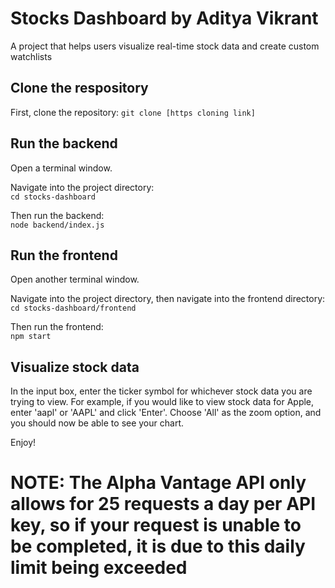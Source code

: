 # Stocks Dashboard by Aditya Vikrant
A project that helps users visualize real-time stock data and create custom watchlists

## Clone the respository
First, clone the repository: `git clone [https cloning link]`

## Run the backend
Open a terminal window.  

Navigate into the project directory:  
`cd stocks-dashboard`  

Then run the backend:  
`node backend/index.js`

## Run the frontend
Open another terminal window. 

Navigate into the project directory, then navigate into the frontend directory:  
`cd stocks-dashboard/frontend`  

Then run the frontend:  
`npm start`

## Visualize stock data
In the input box, enter the ticker symbol for whichever stock data you are trying to view. 
For example, if you would like to view stock data for Apple, enter 'aapl' or 'AAPL' and click 'Enter'.
Choose 'All' as the zoom option, and you should now be able to see your chart.

Enjoy!


# NOTE: The Alpha Vantage API only allows for 25 requests a day per API key, so if your request is unable to be completed, it is due to this daily limit being exceeded 